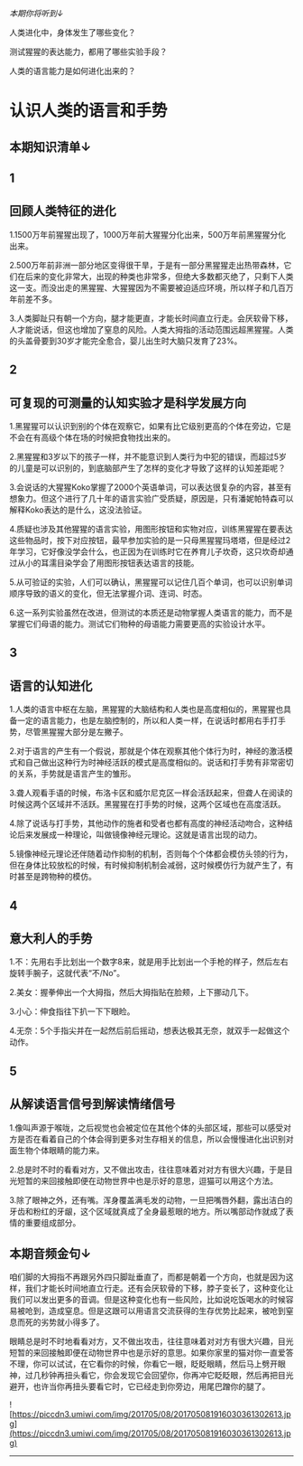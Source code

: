 *本期你将听到↓*

人类进化中，身体发生了哪些变化？

测试猩猩的表达能力，都用了哪些实验手段？

人类的语言能力是如何进化出来的？

# 认识人类的语言和手势

## 本期知识清单↓

## 1

## 回顾人类特征的进化

1.1500万年前猩猩出现了，1000万年前大猩猩分化出来，500万年前黑猩猩分化出来。

2.500万年前非洲一部分地区变得很干旱，于是有一部分黑猩猩走出热带森林，它们在后来的变化非常大，出现的种类也非常多，但绝大多数都灭绝了，只剩下人类这一支。而没出走的黑猩猩、大猩猩因为不需要被迫适应环境，所以样子和几百万年前差不多。

3.人类脚趾只有朝一个方向，腿才能更直，才能长时间直立行走。会厌软骨下移，人才能说话，但这也增加了窒息的风险。人类大拇指的活动范围远超黑猩猩。人类的头盖骨要到30岁才能完全愈合，婴儿出生时大脑只发育了23%。

## 2

## 可复现的可测量的认知实验才是科学发展方向

1.黑猩猩可以认识到别的个体在观察它，如果有比它级别更高的个体在旁边，它是不会在有高级个体在场的时候把食物找出来的。

2.黑猩猩和3岁以下的孩子一样，并不能意识到人类行为中犯的错误，而超过5岁的儿童是可以识别的，到底脑部产生了怎样的变化才导致了这样的认知差距呢？

3.会说话的大猩猩Koko掌握了2000个英语单词，可以表达很复杂的内容，甚至有想象力。但这个进行了几十年的语言实验广受质疑，原因是，只有潘妮帕特森可以解释Koko表达的是什么，这没法验证。

4.质疑也涉及其他猩猩的语言实验，用图形按钮和实物对应，训练黑猩猩在要表达这些物品时，按下对应按钮，最早参加实验的是一只母黑猩猩玛塔塔，但是经过2年学习，它好像没学会什么，也正因为在训练时它在养育儿子坎奇，这只坎奇却通过从小的耳濡目染学会了用图形按钮表达语言的技能。

5.从可验证的实验，人们可以确认，黑猩猩可以记住几百个单词，也可以识别单词顺序导致的语义的变化，但无法掌握介词、连词、时态。

6.这一系列实验虽然在改进，但测试的本质还是动物掌握人类语言的能力，而不是掌握它们母语的能力。测试它们物种的母语能力需要更高的实验设计水平。

## 3

## 语言的认知进化

1.人类的语言中枢在左脑，黑猩猩的大脑结构和人类也是高度相似的，黑猩猩也具备一定的语言能力，也是左脑控制的，所以和人类一样，在说话时都用右手打手势，尽管黑猩猩大部分是左撇子。

2.对于语言的产生有一个假说，那就是个体在观察其他个体行为时，神经的激活模式和自己做出这种行为时神经活跃的模式是高度相似的。说话和打手势有非常密切的关系，手势就是语言产生的雏形。

3.聋人观看手语的时候，布洛卡区和威尔尼克区一样会活跃起来，但聋人在阅读的时候这两个区域并不活跃。黑猩猩在打手势的时候，这两个区域也在高度活跃。

4.除了说话与打手势，其他动作的施者和受者也都有高度的神经活动吻合，这种结论后来发展成一种理论，叫做镜像神经元理论。这就是语言出现的动力。

5.镜像神经元理论还伴随着动作抑制的机制，否则每个个体都会模仿头领的行为，但在身体比较放松的时候，有时候抑制机制会减弱，这时候模仿行为就产生了，有时甚至是跨物种的模仿。

## 4

## 意大利人的手势

1.不：先用右手比划出一个数字8来，就是用手比划出一个手枪的样子，然后左右旋转手腕子，这就代表“不/No”。

2.美女：握拳伸出一个大拇指，然后大拇指贴在脸颊，上下挪动几下。

3.小心：伸食指往下扒一下下眼睑。

4.无奈：5个手指尖并在一起然后前后摇动，想表达极其无奈，就双手一起做这个动作。

## 5

## 从解读语言信号到解读情绪信号

1.像叫声源于喉咙，之后视觉也会被定位在其他个体的头部区域，那些可以感受对方是否在看着自己的个体会得到更多对生存相关的信息，所以会慢慢进化出识别对面生物个体眼睛的能力来。

2.总是时不时的看看对方，又不做出攻击，往往意味着对对方有很大兴趣，于是目光短暂的来回接触即便在动物世界中也是示好的意思，逗猫可以用这个方法。

3.除了眼神之外，还有嘴。浑身覆盖满毛发的动物，一旦把嘴唇外翻，露出洁白的牙齿和粉红的牙龈，这个区域就真成了全身最惹眼的地方。所以嘴部动作就成了表情的重要组成部分。

## 本期音频金句↓

咱们脚的大拇指不再跟另外四只脚趾垂直了，而都是朝着一个方向，也就是因为这样，我们才能长时间地直立行走。还有会厌软骨的下移，脖子变长了，这种变化让我们可以发出更多的音调。但是这种变化也有一些风险，比如说吃饭喝水的时候容易被呛到，造成窒息。但是这跟可以用语言交流获得的生存优势比起来，被呛到窒息而死的劣势就小得多了。

眼睛总是时不时地看看对方，又不做出攻击，往往意味着对对方有很大兴趣，目光短暂的来回接触即便在动物世界中也是示好的意思。如果你家里的猫对你一直爱答不理，你可以试试，在它看你的时候，你看它一眼，眨眨眼睛，然后马上劈开眼神，过几秒钟再扭头看它，你会发现它会回望你，你再冲它眨眨眼，然后再把目光避开，也许当你再扭头要看它时，它已经走到你旁边，用尾巴蹭你的腿了。

![https://piccdn3.umiwi.com/img/201705/08/201705081916030361302613.jpg](https://piccdn3.umiwi.com/img/201705/08/201705081916030361302613.jpg)

---
